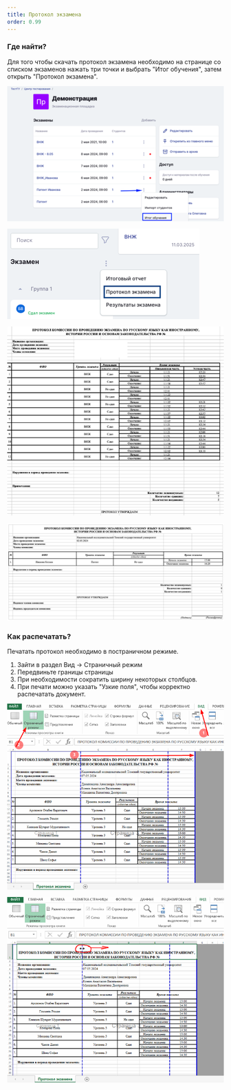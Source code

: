 ```yaml
---
title: Протокол экзамена
order: 0.99
---
```


### Где найти?

Для того чтобы скачать протокол экзамена необходимо на странице со списком экзаменов нажать три точки и выбрать "Итог обучения", затем открыть "Протокол экзамена".

![](<./image (10).png>)

![](<./image (11).png>)

![](<./image (12).png> "Пример протокола экзамена (ВНЖ, РВП). Начало экзамена - время начала попытки теста. Окончание экзамена - время завершения студентом письменной части (момент завершения прохождения теста).")

![](<./image (176).png> "Пример протокола экзамена (Патент)")

### Как распечатать?

Печатать протокол необходимо в постраничном режиме.

1. Зайти в раздел Вид -> Страничный режим
2. Передвиньте границы страницы
3. При необходимости сократить ширину некоторых столбцов.
4. При печати можно указать "Узкие поля", чтобы корректно распечатать документ.

![](<./image (177).png>)

![](<./image (178).png>)